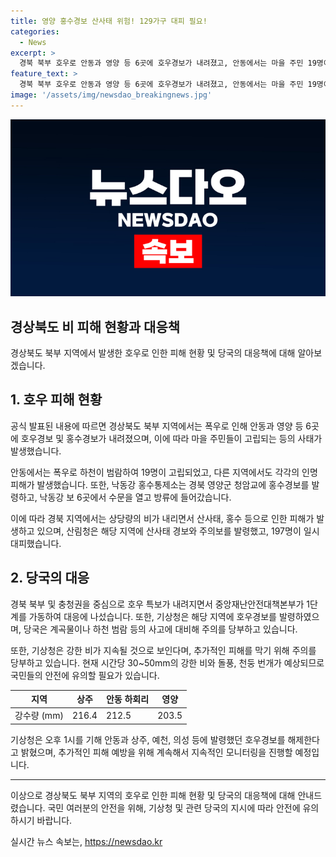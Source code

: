 ```yaml
---
title: 영양 홍수경보 산사태 위험! 129가구 대피 필요!
categories:
  - News
excerpt: >
  경북 북부 호우로 안동과 영양 등 6곳에 호우경보가 내려졌고, 안동에서는 마을 주민 19명이 고립됐으나 무사히 구조됐습니다. 불어난 강물이 도로를 넘어갔고, 낙동강 수위가 상승해 경북 지역에는 많은 비가 내렸습니다. 산사태 위험이 있는 6개 시군에서는 129가구 197명이 일시 대피했고, 중앙재난안전대책본부 1단계를 가동했습니다. 기상청은 돌풍과 강한 비에 유의해달라고 당부했습니다. (출처: 경상일보)
feature_text: >
  경북 북부 호우로 안동과 영양 등 6곳에 호우경보가 내려졌고, 안동에서는 마을 주민 19명이 고립됐으나 무사히 구조됐습니다. 불어난 강물이 도로를 넘어갔고, 낙동강 수위가 상승해 경북 지역에는 많은 비가 내렸습니다. 산사태 위험이 있는 6개 시군에서는 129가구 197명이 일시 대피했고, 중앙재난안전대책본부 1단계를 가동했습니다. 기상청은 돌풍과 강한 비에 유의해달라고 당부했습니다. (출처: 경상일보)
image: '/assets/img/newsdao_breakingnews.jpg'
---
```


<p><img src="/assets/img/newsdao_breakingnews.jpg" alt="pcversion 속보" /></p>

<h2>경상북도 비 피해 현황과 대응책</h2>

<p data-ke-size="size16">경상북도 북부 지역에서 발생한 호우로 인한 피해 현황 및 당국의 대응책에 대해 알아보겠습니다.</p>

<h2 data-ke-size="size26">1. 호우 피해 현황</h2>

<p data-ke-size="size16">공식 발표된 내용에 따르면 경상북도 북부 지역에서는 폭우로 인해 안동과 영양 등 6곳에 호우경보 및 홍수경보가 내려졌으며, 이에 따라 마을 주민들이 고립되는 등의 사태가 발생했습니다.</p>

<p data-ke-size="size16">안동에서는 폭우로 하천이 범람하여 19명이 고립되었고, 다른 지역에서도 각각의 인명피해가 발생했습니다. 또한, 낙동강 홍수통제소는 경북 영양군 청암교에 홍수경보를 발령하고, 낙동강 보 6곳에서 수문을 열고 방류에 들어갔습니다.</p>

<p data-ke-size="size16">이에 따라 경북 지역에서는 상당량의 비가 내리면서 산사태, 홍수 등으로 인한 피해가 발생하고 있으며, 산림청은 해당 지역에 산사태 경보와 주의보를 발령했고, 197명이 일시 대피했습니다.</p>

<h2 data-ke-size="size26">2. 당국의 대응</h2>

<p data-ke-size="size16">경북 북부 및 충청권을 중심으로 호우 특보가 내려지면서 중앙재난안전대책본부가 1단계를 가동하여 대응에 나섰습니다. 또한, 기상청은 해당 지역에 호우경보를 발령하였으며, 당국은 계곡물이나 하천 범람 등의 사고에 대비해 주의를 당부하고 있습니다.</p>

<p data-ke-size="size16">또한, 기상청은 강한 비가 지속될 것으로 보인다며, 추가적인 피해를 막기 위해 주의를 당부하고 있습니다. 현재 시간당 30~50mm의 강한 비와 돌풍, 천둥 번개가 예상되므로 국민들의 안전에 유의할 필요가 있습니다.</p>

<table>
    <thead>
        <tr>
            <th>지역</th>
            <th>상주</th>
            <th>안동 하회리</th>
            <th>영양</th>
        </tr>
    </thead>
    <tbody>
        <tr>
            <td>강수량 (mm)</td>
            <td>216.4</td>
            <td>212.5</td>
            <td>203.5</td>
        </tr>
    </tbody>
</table>

<p data-ke-size="size16">기상청은 오후 1시를 기해 안동과 상주, 예천, 의성 등에 발령했던 호우경보를 해제한다고 밝혔으며, 추가적인 피해 예방을 위해 계속해서 지속적인 모니터링을 진행할 예정입니다.</p>

<hr>

<p data-ke-size="size16">이상으로 경상북도 북부 지역의 호우로 인한 피해 현황 및 당국의 대응책에 대해 안내드렸습니다. 국민 여러분의 안전을 위해, 기상청 및 관련 당국의 지시에 따라 안전에 유의하시기 바랍니다.</p>
실시간 뉴스 속보는, <a href="https://newsdao.kr" rel="dofollow">https://newsdao.kr</a>


